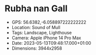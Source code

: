 # Rubha nan Gall

- GPS: 56.6382,-6.058897222222222
- Location: Sound of Mull
- Tags: Landscape, Lighthouse
- Camera: Apple iPhone 14 Pro Max
- Date: 2023-05-13T09:48:17.000+01:00
- Dimensions: 3944x2958

